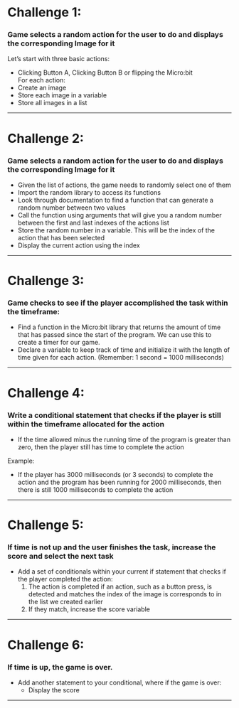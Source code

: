 # Challenge 1:
### Game selects a random action for the user to do and displays the corresponding Image for it

Let’s start with three basic actions: 
- Clicking Button A, Clicking Button B or flipping the Micro:bit<br>
For each action:
- Create an image 
- Store each image in a variable
- Store all images in a list

--------------------------------------------------------

# Challenge 2:
### Game selects a random action for the user to do and displays the corresponding Image for it
  - Given the list of actions, the game needs to randomly select one of them 
  - Import the random library to access its functions
  - Look through documentation to find a function that can generate a random number between two values
  - Call the function using arguments that will give you a random number between the first and last indexes of the actions list
  - Store the random number in a variable. This will be the index of the action that has been selected
  - Display the current action using the index

--------------------------------------------------------

# Challenge 3:
### Game checks to see if the player accomplished the task within the timeframe: 
  - Find a function in the Micro:bit library that returns the amount of time that has passed since the start of the program. We can use this to create a timer for our game. 
  - Declare a variable to keep track of time and initialize it with the length of time given for each action. (Remember: 1 second = 1000 milliseconds)

--------------------------------------------------------

# Challenge 4:
### Write a conditional statement that checks if the player is still within the timeframe allocated for the action
  - If the time allowed minus the running time of the program is greater than zero, then the player still has time to complete the action

Example:
  - If the player has 3000 milliseconds (or 3 seconds) to complete the action and the program has been running for 2000 milliseconds, then there is still 1000 milliseconds to complete the action

--------------------------------------------------------

# Challenge 5:
### If time is not up and the user finishes the task, increase the score and select the next task
  - Add a set of conditionals within your current if statement that checks if the player completed the action:
    1) The action is completed if an action, such as a button press, is detected and matches the index of the image is corresponds to in the list we created earlier
    2) If they match, increase the score variable

--------------------------------------------------------

# Challenge 6:
### If time is up, the game is over.
  - Add another statement to your conditional, where if the game is over:
    - Display the score
    
--------------------------------------------------------


